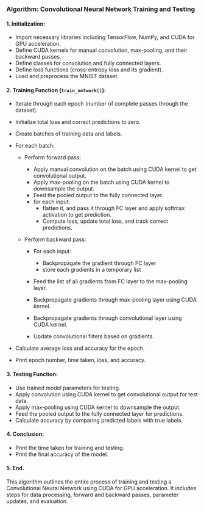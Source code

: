 ### Algorithm: Convolutional Neural Network Training and Testing

#### 1. Initialization:

- Import necessary libraries including TensorFlow, NumPy, and CUDA for GPU acceleration.
- Define CUDA kernels for manual convolution, max-pooling, and their backward passes.
- Define classes for convolution and fully connected layers.
- Define loss functions (cross-entropy loss and its gradient).
- Load and preprocess the MNIST dataset.

#### 2. Training Function (`train_network()`):

- Iterate through each epoch (number of complete passes through the dataset).
- Initialize total loss and correct predictions to zero.
- Create batches of training data and labels.
- For each batch:

  - Perform forward pass:

    - Apply manual convolution on the batch using CUDA kernel to get convolutional output.
    - Apply max-pooling on the batch using CUDA kernel to downsample the output.
    - Feed the pooled output to the fully connected layer.
    - for each input:
      - flatten it, and pass it through FC layer and apply softmax activation to get prediction.
      - Compute loss, update total loss, and track correct predictions.

  - Perform backward pass:

    - For each input:

      - Backpropagate the gradient through FC layer
      - store each gradients in a temporary list

    - Feed the list of all gradients from FC layer to the max-pooling layer.
    - Backpropagate gradients through max-pooling layer using CUDA kernel.
    - Backpropagate gradients through convolutional layer using CUDA kernel.
    - Update convolutional filters based on gradients.

- Calculate average loss and accuracy for the epoch.
- Print epoch number, time taken, loss, and accuracy.

#### 3. Testing Function:

- Use trained model parameters for testing.
- Apply convolution using CUDA kernel to get convolutional output for test data.
- Apply max-pooling using CUDA kernel to downsample the output.
- Feed the pooled output to the fully connected layer for predictions.
- Calculate accuracy by comparing predicted labels with true labels.

#### 4. Conclusion:

- Print the time taken for training and testing.
- Print the final accuracy of the model.

#### 5. End.

This algorithm outlines the entire process of training and testing a Convolutional Neural Network using CUDA for GPU acceleration. It includes steps for data processing, forward and backward passes, parameter updates, and evaluation.
